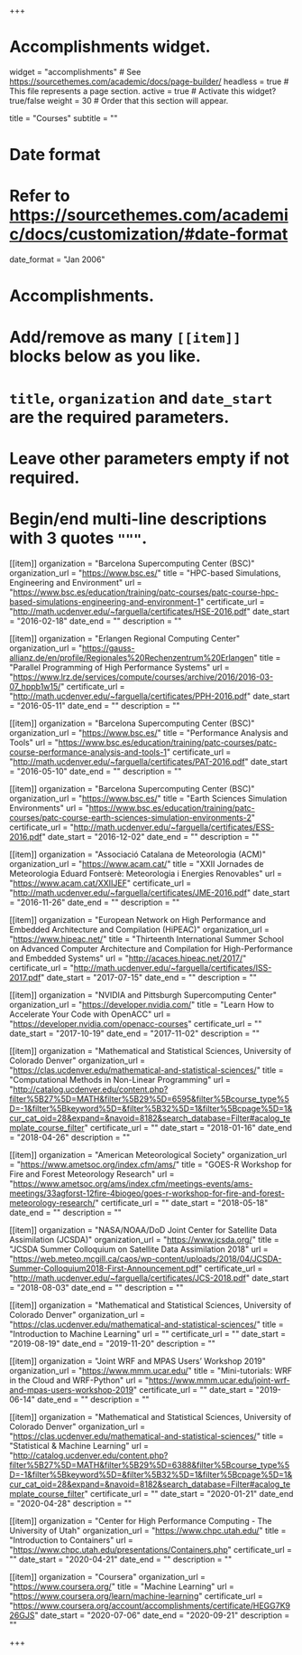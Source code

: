 +++
# Accomplishments widget.
widget = "accomplishments"  # See https://sourcethemes.com/academic/docs/page-builder/
headless = true  # This file represents a page section.
active = true  # Activate this widget? true/false
weight = 30  # Order that this section will appear.

title = "Courses"
subtitle = ""

# Date format
#   Refer to https://sourcethemes.com/academic/docs/customization/#date-format
date_format = "Jan 2006"

# Accomplishments.
#   Add/remove as many `[[item]]` blocks below as you like.
#   `title`, `organization` and `date_start` are the required parameters.
#   Leave other parameters empty if not required.
#   Begin/end multi-line descriptions with 3 quotes `"""`.

[[item]]
  organization = "Barcelona Supercomputing Center (BSC)"
  organization_url = "https://www.bsc.es/"
  title = "HPC-based Simulations, Engineering and Environment"
  url = "https://www.bsc.es/education/training/patc-courses/patc-course-hpc-based-simulations-engineering-and-environment-1"
  certificate_url = "http://math.ucdenver.edu/~farguella/certificates/HSE-2016.pdf"
  date_start = "2016-02-18"
  date_end = ""
  description = ""

[[item]]
  organization = "Erlangen Regional Computing Center"
  organization_url = "https://gauss-allianz.de/en/profile/Regionales%20Rechenzentrum%20Erlangen"
  title = "Parallel Programming of High Performance Systems"
  url = "https://www.lrz.de/services/compute/courses/archive/2016/2016-03-07_hppb1w15/"
  certificate_url = "http://math.ucdenver.edu/~farguella/certificates/PPH-2016.pdf"
  date_start = "2016-05-11"
  date_end = ""
  description = ""
  
[[item]]
  organization = "Barcelona Supercomputing Center (BSC)"
  organization_url = "https://www.bsc.es/"
  title = "Performance Analysis and Tools"
  url = "https://www.bsc.es/education/training/patc-courses/patc-course-performance-analysis-and-tools-1"
  certificate_url = "http://math.ucdenver.edu/~farguella/certificates/PAT-2016.pdf"
  date_start = "2016-05-10"
  date_end = ""
  description = ""

[[item]]
  organization = "Barcelona Supercomputing Center (BSC)"
  organization_url = "https://www.bsc.es/"
  title = "Earth Sciences Simulation Environments"
  url = "https://www.bsc.es/education/training/patc-courses/patc-course-earth-sciences-simulation-environments-2"
  certificate_url = "http://math.ucdenver.edu/~farguella/certificates/ESS-2016.pdf"
  date_start = "2016-12-02"
  date_end = ""
  description = ""

[[item]]
  organization = "Associació Catalana de Meteorologia (ACM)"
  organization_url = "https://www.acam.cat/"
  title = "XXII Jornades de Meteorologia Eduard Fontserè: Meteorologia i Energies Renovables"
  url = "https://www.acam.cat/XXIIJEF"
  certificate_url = "http://math.ucdenver.edu/~farguella/certificates/JME-2016.pdf"
  date_start = "2016-11-26"
  date_end = ""
  description = ""

[[item]]
  organization = "European Network on High Performance and Embedded Architecture and Compilation (HiPEAC)"
  organization_url = "https://www.hipeac.net/"
  title = "Thirteenth International Summer School on Advanced Computer Architecture and Compilation for High-Performance and Embedded Systems"
  url = "http://acaces.hipeac.net/2017/"
  certificate_url = "http://math.ucdenver.edu/~farguella/certificates/ISS-2017.pdf"
  date_start = "2017-07-15"
  date_end = ""
  description = ""

[[item]]
  organization = "NVIDIA and Pittsburgh Supercomputing Center"
  organization_url = "https://developer.nvidia.com/"
  title = "Learn How to Accelerate Your Code with OpenACC"
  url = "https://developer.nvidia.com/openacc-courses"
  certificate_url = ""
  date_start = "2017-10-19"
  date_end = "2017-11-02"
  description = ""

[[item]]
  organization = "Mathematical and Statistical Sciences, University of Colorado Denver"
  organization_url = "https://clas.ucdenver.edu/mathematical-and-statistical-sciences/"
  title = "Computational Methods in Non-Linear Programming"
  url = "http://catalog.ucdenver.edu/content.php?filter%5B27%5D=MATH&filter%5B29%5D=6595&filter%5Bcourse_type%5D=-1&filter%5Bkeyword%5D=&filter%5B32%5D=1&filter%5Bcpage%5D=1&cur_cat_oid=28&expand=&navoid=8182&search_database=Filter#acalog_template_course_filter"
  certificate_url = ""
  date_start = "2018-01-16"
  date_end = "2018-04-26"
  description = ""

[[item]]
  organization = "American Meteorological Society"
  organization_url = "https://www.ametsoc.org/index.cfm/ams/"
  title = "GOES-R Workshop for Fire and Forest Meteorology Research"
  url = "https://www.ametsoc.org/ams/index.cfm/meetings-events/ams-meetings/33agforst-12fire-4biogeo/goes-r-workshop-for-fire-and-forest-meteorology-research/"
  certificate_url = ""
  date_start = "2018-05-18"
  date_end = ""
  description = ""

[[item]]
  organization = "NASA/NOAA/DoD Joint Center for Satellite Data Assimilation (JCSDA)"
  organization_url = "https://www.jcsda.org/"
  title = "JCSDA Summer Colloquium on Satellite Data Assimilation 2018"
  url = "https://web.meteo.mcgill.ca/caos/wp-content/uploads/2018/04/JCSDA-Summer-Colloquium2018-First-Announcement.pdf"
  certificate_url = "http://math.ucdenver.edu/~farguella/certificates/JCS-2018.pdf"
  date_start = "2018-08-03"
  date_end = ""
  description = ""

[[item]]
  organization = "Mathematical and Statistical Sciences, University of Colorado Denver"
  organization_url = "https://clas.ucdenver.edu/mathematical-and-statistical-sciences/"
  title = "Introduction to Machine Learning"
  url = ""
  certificate_url = ""
  date_start = "2019-08-19"
  date_end = "2019-11-20"
  description = ""

[[item]]
  organization = "Joint WRF and MPAS Users’ Workshop 2019"
  organization_url = "https://www.mmm.ucar.edu/"
  title = "Mini-tutorials: WRF in the Cloud and WRF-Python"
  url = "https://www.mmm.ucar.edu/joint-wrf-and-mpas-users-workshop-2019"
  certificate_url = ""
  date_start = "2019-06-14"
  date_end = ""
  description = ""

[[item]]
  organization = "Mathematical and Statistical Sciences, University of Colorado Denver"
  organization_url = "https://clas.ucdenver.edu/mathematical-and-statistical-sciences/"
  title = "Statistical & Machine Learning"
  url = "http://catalog.ucdenver.edu/content.php?filter%5B27%5D=MATH&filter%5B29%5D=6388&filter%5Bcourse_type%5D=-1&filter%5Bkeyword%5D=&filter%5B32%5D=1&filter%5Bcpage%5D=1&cur_cat_oid=28&expand=&navoid=8182&search_database=Filter#acalog_template_course_filter"
  certificate_url = ""
  date_start = "2020-01-21"
  date_end = "2020-04-28"
  description = ""


[[item]]
  organization = "Center for High Performance Computing - The University of Utah"
  organization_url = "https://www.chpc.utah.edu/"
  title = "Introduction to Containers"
  url = "https://www.chpc.utah.edu/presentations/Containers.php"
  certificate_url = ""
  date_start = "2020-04-21"
  date_end = ""
  description = ""

[[item]]
  organization = "Coursera"
  organization_url = "https://www.coursera.org/"
  title = "Machine Learning"
  url = "https://www.coursera.org/learn/machine-learning"
  certificate_url = "https://www.coursera.org/account/accomplishments/certificate/HEGG7K926GJS"
  date_start = "2020-07-06"
  date_end = "2020-09-21"
  description = ""


+++
